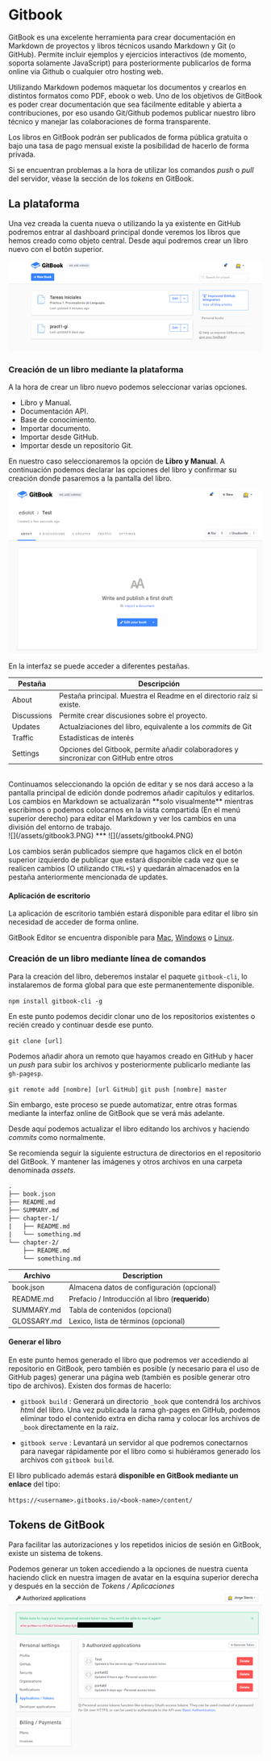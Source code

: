 # Gitbook

GitBook es una excelente herramienta para crear documentación en Markdown de proyectos y libros técnicos usando Markdown y Git (o GitHub). Permite incluir ejemplos y ejercicios interactivos (de momento, soporta solamente JavaScript) para posteriormente publicarlos de forma online via Github o cualquier otro hosting web.

Utilizando Markdown podemos maquetar los documentos y crearlos en distintos formatos como PDF, ebook o web. Uno de los objetivos de GitBook es poder crear documentación que sea fácilmente editable y abierta a contribuciones, por eso usando Git/Github podemos publicar nuestro libro técnico y manejar las colaboraciones de forma transparente.

Los libros en GitBook podrán ser publicados de forma pública gratuita o bajo una tasa de pago mensual existe la posibilidad de hacerlo de forma privada.

Si se encuentran problemas a la hora de utilizar los comandos *push* o *pull* del servidor, véase la sección de los *tokens* en GitBook.

## La plataforma

Una vez creada la cuenta nueva o utilizando la ya existente en GitHub podremos entrar al dashboard principal donde veremos los libros que hemos creado como objeto central. Desde aquí podremos crear un libro nuevo con el botón superior.

![](/assets/gitbook1.PNG)

### Creación de un libro mediante la plataforma

A la hora de crear un libro nuevo podemos seleccionar varias opciones.

- Libro y Manual.
- Documentación API.
- Base de conocimiento.
- Importar documento.
- Importar desde GitHub.
- Importar desde un repositorio Git.

En nuestro caso seleccionaremos la opción de **Libro y Manual**. A continuación podemos declarar las opciones del libro y confirmar su creación donde pasaremos a la pantalla del libro.

![](/assets/gitbook2.PNG)

En la interfaz se puede acceder a diferentes pestañas. 

| Pestaña | Descripción |
|----------|-------------|
|About|  Pestaña principal. Muestra el Readme en el directorio raíz si existe.  |
|Discussions |    Permite crear discusiones sobre el proyecto.   |
|Updates | Actualziaciones del libro, equivalente a los *commits* de Git |
|Traffic| Estadísticas de interés |
|Settings| Opciones del Gitbook, permite añadir colaboradores y sincronizar con GitHub entre otros|
<br>
Continuamos seleccionando la opción de editar y se nos dará acceso a la pantalla principal de edición donde podremos añadir capítulos y editarlos. Los cambios en Markdown se actualizarán **solo visualmente** mientras escribimos o podemos colocarnos en la vista compartida (En el menú superior derecho) para editar el Markdown y ver los cambios en una división del entorno de trabajo.
<br>
![](/assets/gitbook3.PNG)
***
![](/assets/gitbook4.PNG)

Los cambios serán publicados siempre que hagamos click en el botón superior izquierdo de publicar que estará disponible cada vez que se realicen cambios (O utilizando `CTRL+S`) y quedarán almacenados en la pestaña anteriormente mencionada de updates.

#### Aplicación de escritorio

La aplicación de escritorio también estará disponible para editar el libro sin necesidad de acceder de forma online. 

GitBook Editor se encuentra disponible para [Mac](https://www.gitbook.com/editor/osx), [Windows](https://www.gitbook.com/editor/windows) o [Linux](https://www.gitbook.com/editor/linux).

### Creación de un libro mediante línea de comandos

Para la creación del libro, deberemos instalar el paquete `gitbook-cli`, lo instalaremos de forma global para que este permanentemente disponible.

`npm install gitbook-cli -g`

En este punto podemos decidir clonar uno de los repositorios existentes o recién creado y continuar desde ese punto.

`git clone [url]`

Podemos añadir ahora un remoto que hayamos creado en GitHub y hacer un *push* para subir los archivos y posteriormente publicarlo mediante las `gh-pagesp`. 

`git remote add [nombre] [url GitHub]`
`git push [nombre] master`

Sin embargo, este proceso se puede automatizar, entre otras formas mediante la interfaz online de GitBook que se verá más adelante.

Desde aquí podemos actualizar el libro editando los archivos y haciendo *commits* como normalmente. 

Se recomienda seguir la siguiente estructura de directorios en el repositorio del GitBook. Y mantener las imágenes y otros archivos en una carpeta denominada *assets*.

```
.
├── book.json
├── README.md
├── SUMMARY.md
├── chapter-1/
|   ├── README.md
|   └── something.md
└── chapter-2/
    ├── README.md
    └── something.md
```
|Archivo|	Description|
|----|----|
|book.json|	Almacena datos de configuración (opcional)|
|README.md|	Prefacio / Introducción al libro (**requerido**)|
|SUMMARY.md|	Tabla de contenidos (opcional)|
|GLOSSARY.md|	Lexico, lista de términos (opcional)|

#### Generar el libro

En este punto hemos generado el libro que podremos ver accediendo al repositorio en GitBook, pero también es posible (y necesario para el uso de GitHub pages) generar una página web (también es posible generar otro tipo de archivos). Existen dos formas de hacerlo:

- `gitbook build` : Generará un directorio `_book` que contendrá los archivos *html* del libro. Una vez publicada la rama gh-pages en GitHub, podemos eliminar todo el contenido extra en dicha rama y colocar los archivos de `_book` directamente en la raiz.

- `gitbook serve` : Levantará un servidor al que podremos conectarnos para navegar rápidamente por el libro como si hubiéramos generado los archivos con `gitbook build`. 

El libro publicado además estará **disponible en GitBook mediante un enlace** del tipo:

`https://<username>.gitbooks.io/<book-name>/content/`

## Tokens de GitBook

Para facilitar las autorizaciones y los repetidos inicios de sesión en GitBook, existe un sistema de tokens.

Podemos generar un token accediendo a la opciones de nuestra cuenta haciendo click en nuestra imagen de avatar en la esquina superior derecha y después en la sección de *Tokens / Aplicaciones*![](/assets/gitbook5.PNG)